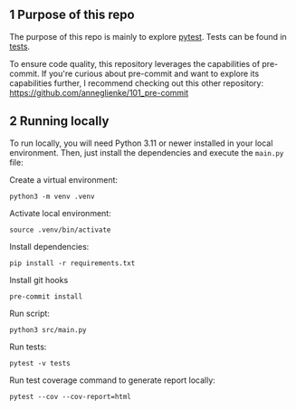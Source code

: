 ## 1 Purpose of this repo
The purpose of this repo is mainly to explore [pytest](https://docs.pytest.org/en/7.3.x/). Tests can be found in [tests](tests). 

To ensure code quality, this repository leverages the capabilities of pre-commit. If you're curious about pre-commit and want to explore its capabilities further, I recommend checking out this other repository: https://github.com/anneglienke/101_pre-commit

## 2 Running locally
To run locally, you will need Python 3.11 or newer installed in your local environment. Then, just install the dependencies and execute the `main.py` file:

Create a virtual environment:
```
python3 -m venv .venv
```

Activate local environment:
```
source .venv/bin/activate
```

Install dependencies:
```
pip install -r requirements.txt
```

Install git hooks
```
pre-commit install
```

Run script:
```
python3 src/main.py
```

Run tests:
```
pytest -v tests
```
Run test coverage command to generate report locally:
```
pytest --cov --cov-report=html
```



